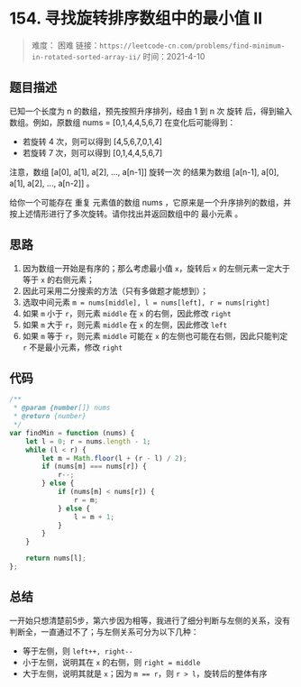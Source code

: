 # 154. 寻找旋转排序数组中的最小值 II

> 难度： 困难
> 链接：`https://leetcode-cn.com/problems/find-minimum-in-rotated-sorted-array-ii/`
> 时间：2021-4-10

## 题目描述

已知一个长度为 n 的数组，预先按照升序排列，经由 1 到 n 次 旋转 后，得到输入数组。例如，原数组 nums = [0,1,4,4,5,6,7] 在变化后可能得到：

* 若旋转 4 次，则可以得到 [4,5,6,7,0,1,4]
* 若旋转 7 次，则可以得到 [0,1,4,4,5,6,7]
  
注意，数组 [a[0], a[1], a[2], ..., a[n-1]] 旋转一次 的结果为数组 [a[n-1], a[0], a[1], a[2], ..., a[n-2]] 。

给你一个可能存在 重复 元素值的数组 nums ，它原来是一个升序排列的数组，并按上述情形进行了多次旋转。请你找出并返回数组中的 最小元素 。

## 思路

1. 因为数组一开始是有序的；那么考虑最小值 `x`，旋转后 `x` 的左侧元素一定大于等于 `x` 的右侧元素；
2. 因此可采用二分搜索的方法（只有多做题才能想到）；
3. 选取中间元素 `m = nums[middle], l = nums[left], r = nums[right]`
4. 如果 `m` 小于 `r`，则元素 `middle` 在 `x` 的右侧，因此修改 `right`
5. 如果 `m` 大于 `r`，则元素 `middle` 在 `x` 的左侧，因此修改 `left`
6. 如果 `m` 等于 `r`，则元素 `middle` 可能在 `x` 的左侧也可能在右侧，因此只能判定 `r` 不是最小元素，修改 `right`

## 代码

```javascript
/**
 * @param {number[]} nums
 * @return {number}
 */
var findMin = function (nums) {
    let l = 0; r = nums.length - 1;
    while (l < r) {
        let m = Math.floor(l + (r - l) / 2);
        if (nums[m] === nums[r]) {
            r--;
        } else {
            if (nums[m] < nums[r]) {
                r = m;
            } else {
                l = m + 1;
            }
        }
    }

    return nums[l];
};
```

## 总结

一开始只想清楚前5步，第六步因为相等，我进行了细分判断与左侧的关系，没有判断全，一直通过不了；与左侧关系可分为以下几种：

* 等于左侧，则 `left++, right--`
* 小于左侧，说明其在 `x` 的右侧，则 `right = middle`
* 大于左侧，说明其就是 `x`；因为 `m == r`，则 `r > l`，旋转后的整体有序
  
